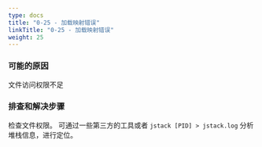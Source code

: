 ```yaml
---
type: docs
title: "0-25 - 加载映射错误"
linkTitle: "0-25 - 加载映射错误"
weight: 25
---
```



### 可能的原因

文件访问权限不足

### 排查和解决步骤

检查文件权限。
可通过一些第三方的工具或者 `jstack [PID] > jstack.log` 分析堆栈信息，进行定位。

